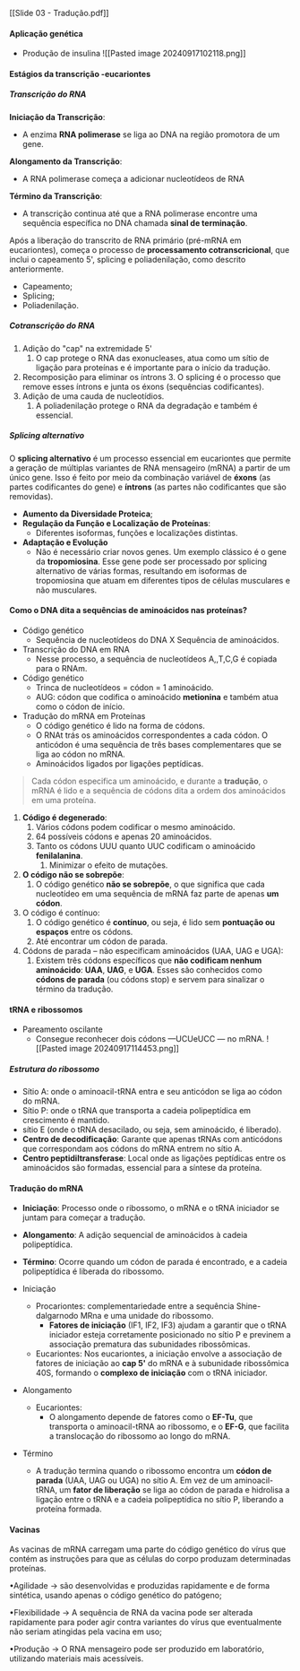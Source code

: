 [[Slide 03 - Tradução.pdf]]

#### Aplicação genética
- Produção de insulina 
![[Pasted image 20240917102118.png]]
#### Estágios da transcrição -eucariontes
##### Transcrição do RNA
**Iniciação da Transcrição**:
- A enzima **RNA polimerase** se liga ao DNA na região promotora de um gene.

**Alongamento da Transcrição**:
- A RNA polimerase começa a adicionar nucleotídeos de RNA

**Término da Transcrição**:
- A transcrição continua até que a RNA polimerase encontre uma sequência específica no DNA chamada **sinal de terminação**.

Após a liberação do transcrito de RNA primário (pré-mRNA em eucariontes), começa o processo de **processamento cotranscricional**, que inclui o capeamento 5', splicing e poliadenilação, como descrito anteriormente.
- Capeamento;
- Splicing;
- Poliadenilação.
##### Cotranscrição do RNA
1. Adição do "cap" na extremidade 5'
	1. O cap protege o RNA das exonucleases, atua como um sítio de ligação para proteínas e é importante para o início da tradução.
2. Recomposição para eliminar os íntrons
	3. O splicing é o processo que remove esses íntrons e junta os éxons (sequências codificantes).
3. Adição de uma cauda de nucleotídios. 
	1. A poliadenilação protege o RNA da degradação e também é essencial.
##### Splicing alternativo
O **splicing alternativo** é um processo essencial em eucariontes que permite a geração de múltiplas variantes de RNA mensageiro (mRNA) a partir de um único gene. Isso é feito por meio da combinação variável de **éxons** (as partes codificantes do gene) e **íntrons** (as partes não codificantes que são removidas).
- **Aumento da Diversidade Proteica**;
- **Regulação da Função e Localização de Proteínas**:
	- Diferentes isoformas, funções e localizações distintas. 
- **Adaptação e Evolução**
	- Não é necessário criar novos genes. 
Um exemplo clássico é o gene da **tropomiosina**. Esse gene pode ser processado por splicing alternativo de várias formas, resultando em isoformas de tropomiosina que atuam em diferentes tipos de células musculares e não musculares.

#### Como o DNA dita a sequências de aminoácidos nas proteínas?
- Código genético 
	- Sequência de nucleotídeos do DNA X Sequência de aminoácidos. 
- Transcrição do DNA em RNA
	- Nesse processo, a sequência de nucleotídeos A,,T,C,G é copiada para o RNAm. 
- Código genético
	- Trinca de nucleotídeos = códon = 1 aminoácido. 
	- AUG: códon que codifica o aminoácido **metionina** e também atua como o códon de início.
- Tradução do mRNA em Proteínas
	- O código genético é lido na forma de códons. 
	- O RNAt trás os aminoácidos correspondentes a cada códon. O anticódon é uma sequência de três bases complementares que se liga ao códon no mRNA. 
	- Aminoácidos ligados por ligações peptídicas. 

> Cada códon especifica um aminoácido, e durante a **tradução**, o mRNA é lido e a sequência de códons dita a ordem dos aminoácidos em uma proteína.


1. **Código é degenerado**:
	1. Vários códons podem codificar o mesmo aminoácido. 
	2. 64 possíveis códons e apenas 20 aminoácidos. 
	3. Tanto os códons UUU quanto UUC codificam o aminoácido **fenilalanina**.
		1. Minimizar o efeito de mutações.
2. **O código não se sobrepõe**:
	1. O código genético **não se sobrepõe**, o que significa que cada nucleotídeo em uma sequência de mRNA faz parte de apenas **um códon**.
3. O código é contínuo:
	1. O código genético é **contínuo**, ou seja, é lido sem **pontuação ou espaços** entre os códons.
	2. Até encontrar um códon de parada.
4. Códons de parada – não especificam aminoácidos (UAA, UAG e UGA):
	1. Existem três códons específicos que **não codificam nenhum aminoácido**: **UAA**, **UAG**, e **UGA**. Esses são conhecidos como **códons de parada** (ou códons stop) e servem para sinalizar o término da tradução.
#### tRNA e ribossomos
- Pareamento oscilante
	- Consegue reconhecer dois códons —UCUeUCC — no mRNA.
![[Pasted image 20240917114453.png]]
##### Estrutura do ribossomo
- Sítio A: onde o aminoacil-tRNA entra e seu anticódon se liga ao códon do mRNA. 
- Sítio P: onde o tRNA que transporta a cadeia polipeptídica em crescimento é mantido.
- sítio E (onde o tRNA desacilado, ou seja, sem aminoácido, é liberado). 
- **Centro de decodificação**: Garante que apenas tRNAs com anticódons que correspondam aos códons do mRNA entrem no sítio A.
- **Centro peptidiltransferase**: Local onde as ligações peptídicas entre os aminoácidos são formadas, essencial para a síntese da proteína.

#### Tradução do mRNA
- **Iniciação**: Processo onde o ribossomo, o mRNA e o tRNA iniciador se juntam para começar a tradução.
- **Alongamento**: A adição sequencial de aminoácidos à cadeia polipeptídica.
- **Término**: Ocorre quando um códon de parada é encontrado, e a cadeia polipeptídica é liberada do ribossomo.

- Iniciação 
	- Procariontes: complementariedade entre a sequência Shine-dalgarnodo MRna e uma unidade do ribossomo. 
		- **Fatores de iniciação** (IF1, IF2, IF3) ajudam a garantir que o tRNA iniciador esteja corretamente posicionado no sítio P e previnem a associação prematura das subunidades ribossômicas.
	- Eucariontes: Nos eucariontes, a iniciação envolve a associação de fatores de iniciação ao **cap 5'** do mRNA e à subunidade ribossômica 40S, formando o **complexo de iniciação** com o tRNA iniciador.
- Alongamento 
	- Eucariontes: 
		- O alongamento depende de fatores como o **EF-Tu**, que transporta o aminoacil-tRNA ao ribossomo, e o **EF-G**, que facilita a translocação do ribossomo ao longo do mRNA.
- Término
	- A tradução termina quando o ribossomo encontra um **códon de parada** (UAA, UAG ou UGA) no sítio A. Em vez de um aminoacil-tRNA, um **fator de liberação** se liga ao códon de parada e hidrolisa a ligação entre o tRNA e a cadeia polipeptídica no sítio P, liberando a proteína formada.

#### Vacinas
As vacinas de mRNA carregam uma parte do código genético do vírus que contém as instruções para que as células do corpo produzam determinadas proteínas.

•Agilidade → são desenvolvidas e produzidas rapidamente e de forma sintética, usando apenas o código genético do patógeno; 

•Flexibilidade → A sequência de RNA da vacina pode ser alterada rapidamente para poder agir contra variantes do vírus que eventualmente não seriam atingidas pela vacina em uso; 

•Produção → O RNA mensageiro pode ser produzido em laboratório, utilizando materiais mais acessíveis.